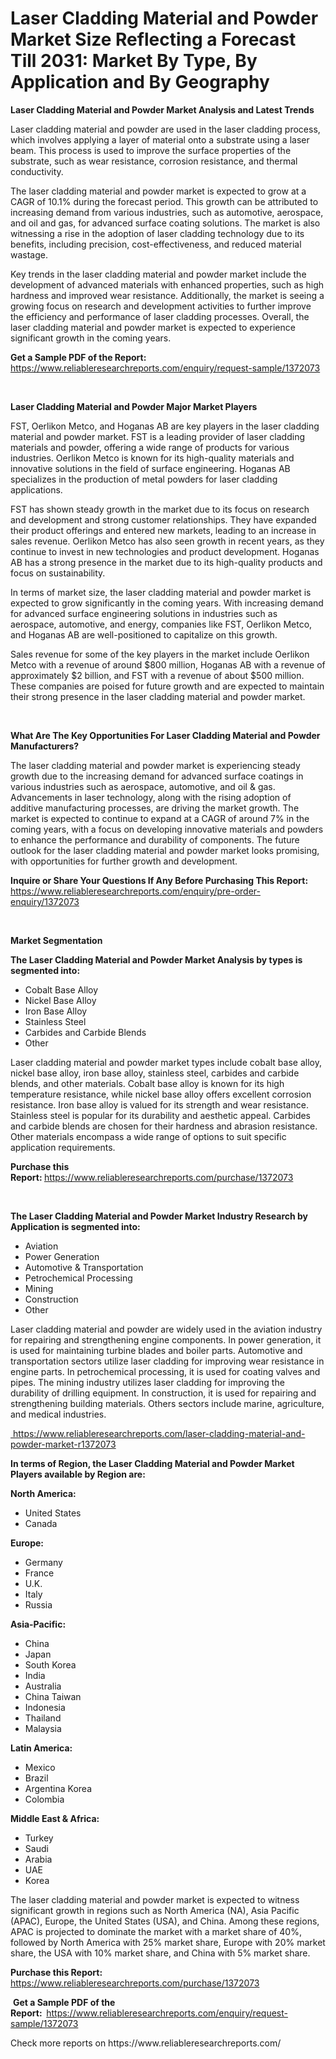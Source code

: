 <p><h1>Laser Cladding Material and Powder Market Size Reflecting a Forecast Till 2031: Market By Type, By Application and By Geography</h1></p><p><strong>Laser Cladding Material and Powder Market Analysis and Latest Trends</strong></p>
<p><p>Laser cladding material and powder are used in the laser cladding process, which involves applying a layer of material onto a substrate using a laser beam. This process is used to improve the surface properties of the substrate, such as wear resistance, corrosion resistance, and thermal conductivity.</p><p>The laser cladding material and powder market is expected to grow at a CAGR of 10.1% during the forecast period. This growth can be attributed to increasing demand from various industries, such as automotive, aerospace, and oil and gas, for advanced surface coating solutions. The market is also witnessing a rise in the adoption of laser cladding technology due to its benefits, including precision, cost-effectiveness, and reduced material wastage.</p><p>Key trends in the laser cladding material and powder market include the development of advanced materials with enhanced properties, such as high hardness and improved wear resistance. Additionally, the market is seeing a growing focus on research and development activities to further improve the efficiency and performance of laser cladding processes. Overall, the laser cladding material and powder market is expected to experience significant growth in the coming years.</p></p>
<p><strong>Get a Sample PDF of the Report:&nbsp;</strong> <a href="https://www.reliableresearchreports.com/enquiry/request-sample/1372073">https://www.reliableresearchreports.com/enquiry/request-sample/1372073</a></p>
<p>&nbsp;</p>
<p><strong>Laser Cladding Material and Powder Major Market Players</strong></p>
<p><p>FST, Oerlikon Metco, and Hoganas AB are key players in the laser cladding material and powder market. FST is a leading provider of laser cladding materials and powder, offering a wide range of products for various industries. Oerlikon Metco is known for its high-quality materials and innovative solutions in the field of surface engineering. Hoganas AB specializes in the production of metal powders for laser cladding applications.</p><p>FST has shown steady growth in the market due to its focus on research and development and strong customer relationships. They have expanded their product offerings and entered new markets, leading to an increase in sales revenue. Oerlikon Metco has also seen growth in recent years, as they continue to invest in new technologies and product development. Hoganas AB has a strong presence in the market due to its high-quality products and focus on sustainability.</p><p>In terms of market size, the laser cladding material and powder market is expected to grow significantly in the coming years. With increasing demand for advanced surface engineering solutions in industries such as aerospace, automotive, and energy, companies like FST, Oerlikon Metco, and Hoganas AB are well-positioned to capitalize on this growth.</p><p>Sales revenue for some of the key players in the market include Oerlikon Metco with a revenue of around $800 million, Hoganas AB with a revenue of approximately $2 billion, and FST with a revenue of about $500 million. These companies are poised for future growth and are expected to maintain their strong presence in the laser cladding material and powder market.</p></p>
<p>&nbsp;</p>
<p><strong>What Are The Key Opportunities For Laser Cladding Material and Powder Manufacturers?</strong></p>
<p><p>The laser cladding material and powder market is experiencing steady growth due to the increasing demand for advanced surface coatings in various industries such as aerospace, automotive, and oil & gas. Advancements in laser technology, along with the rising adoption of additive manufacturing processes, are driving the market growth. The market is expected to continue to expand at a CAGR of around 7% in the coming years, with a focus on developing innovative materials and powders to enhance the performance and durability of components. The future outlook for the laser cladding material and powder market looks promising, with opportunities for further growth and development.</p></p>
<p><strong>Inquire or Share Your Questions If Any Before Purchasing This Report:</strong> <a href="https://www.reliableresearchreports.com/enquiry/pre-order-enquiry/1372073">https://www.reliableresearchreports.com/enquiry/pre-order-enquiry/1372073</a></p>
<p>&nbsp;</p>
<p><strong>Market Segmentation</strong></p>
<p><strong>The Laser Cladding Material and Powder Market Analysis by types is segmented into:</strong></p>
<p><ul><li>Cobalt Base Alloy</li><li>Nickel Base Alloy</li><li>Iron Base Alloy</li><li>Stainless Steel</li><li>Carbides and Carbide Blends</li><li>Other</li></ul></p>
<p><p>Laser cladding material and powder market types include cobalt base alloy, nickel base alloy, iron base alloy, stainless steel, carbides and carbide blends, and other materials. Cobalt base alloy is known for its high temperature resistance, while nickel base alloy offers excellent corrosion resistance. Iron base alloy is valued for its strength and wear resistance. Stainless steel is popular for its durability and aesthetic appeal. Carbides and carbide blends are chosen for their hardness and abrasion resistance. Other materials encompass a wide range of options to suit specific application requirements.</p></p>
<p><strong>Purchase this Report:&nbsp;</strong><a href="https://www.reliableresearchreports.com/purchase/1372073">https://www.reliableresearchreports.com/purchase/1372073</a></p>
<p>&nbsp;</p>
<p><strong>The Laser Cladding Material and Powder Market Industry Research by Application is segmented into:</strong></p>
<p><ul><li>Aviation</li><li>Power Generation</li><li>Automotive & Transportation</li><li>Petrochemical Processing</li><li>Mining</li><li>Construction</li><li>Other</li></ul></p>
<p><p>Laser cladding material and powder are widely used in the aviation industry for repairing and strengthening engine components. In power generation, it is used for maintaining turbine blades and boiler parts. Automotive and transportation sectors utilize laser cladding for improving wear resistance in engine parts. In petrochemical processing, it is used for coating valves and pipes. The mining industry utilizes laser cladding for improving the durability of drilling equipment. In construction, it is used for repairing and strengthening building materials. Others sectors include marine, agriculture, and medical industries.</p></p>
<p><a href="https://www.reliableresearchreports.com/laser-cladding-material-and-powder-market-r1372073">&nbsp;https://www.reliableresearchreports.com/laser-cladding-material-and-powder-market-r1372073</a></p>
<p><strong>In terms of Region, the Laser Cladding Material and Powder Market Players available by Region are:</strong></p>
<p>
    <p> <strong> North America: </strong>
        <ul>
            <li>United States</li>
            <li>Canada</li>
        </ul>
        </p> 
    <p> <strong> Europe: </strong>
        <ul>
            <li>Germany</li>
            <li>France</li>
            <li>U.K.</li>
            <li>Italy</li>
            <li>Russia</li>
        </ul>
        </p> 
    <p> <strong> Asia-Pacific: </strong>
        <ul>
            <li>China</li>
            <li>Japan</li>
            <li>South Korea</li>
            <li>India</li>
            <li>Australia</li>
            <li>China Taiwan</li>
            <li>Indonesia</li>
            <li>Thailand</li>
            <li>Malaysia</li>
        </ul>
        </p> 
    <p> <strong> Latin America: </strong>
        <ul>
            <li>Mexico</li>
            <li>Brazil</li>
            <li>Argentina Korea</li>
            <li>Colombia</li>
        </ul>
        </p> 
    <p> <strong> Middle East & Africa: </strong>
        <ul>
            <li>Turkey</li>
            <li>Saudi</li>
            <li>Arabia</li>
            <li>UAE</li>
            <li>Korea</li>
        </ul>
    </p>
    </p>
<p><p>The laser cladding material and powder market is expected to witness significant growth in regions such as North America (NA), Asia Pacific (APAC), Europe, the United States (USA), and China. Among these regions, APAC is projected to dominate the market with a market share of 40%, followed by North America with 25% market share, Europe with 20% market share, the USA with 10% market share, and China with 5% market share.</p></p>
<p><strong>Purchase this Report: </strong><a href="https://www.reliableresearchreports.com/purchase/1372073">https://www.reliableresearchreports.com/purchase/1372073</a></p>
<p>&nbsp;<strong>Get a Sample PDF of the Report:&nbsp;&nbsp;</strong><a href="https://www.reliableresearchreports.com/enquiry/request-sample/1372073">https://www.reliableresearchreports.com/enquiry/request-sample/1372073</a></p>
<p><strong></strong></p>
<p>Check more reports on https://www.reliableresearchreports.com/</p>